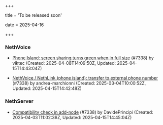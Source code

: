 +++

title = 'To be released soon'

date = 2025-04-16

+++

### NethVoice

- [Phone Island: screen sharing turns green when in full size](https://github.com/NethServer/dev/issues/7392) (#7338) by viktec (Created: 2025-04-08T14:09:50Z, Updated: 2025-04-15T14:43:04Z)

- [NethVoice / NethLink (phone island): transfer to external phone number](https://github.com/NethServer/dev/issues/7338) (#7338) by andrea-marchionni (Created: 2025-03-04T10:00:52Z, Updated: 2025-04-15T14:42:48Z)

### NethServer

- [Compatibility check in add-node](https://github.com/NethServer/dev/issues/7376) (#7338) by DavidePrincipi (Created: 2025-04-03T11:02:39Z, Updated: 2025-04-15T14:45:04Z)

